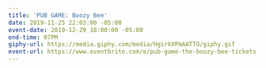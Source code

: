 ```yaml
---
title: 'PUB GAME: Boozy Bee'
date: 2019-11-25 22:03:00 -05:00
event-date: 2019-12-29 18:00:00 -05:00
end-time: 07PM
giphy-url: https://media.giphy.com/media/HgirkVPmAATTO/giphy.gif
event-url: https://www.eventbrite.com/e/pub-game-the-boozy-bee-tickets-83753738687
---
```


